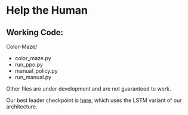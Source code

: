 # Help the Human

## Working Code:
Color-Maze/

- color_maze.py
- run_ppo.py
- manual_policy.py
- run_manual.py

Other files are under development and are not guaranteed to work.

Our best leader checkpoint is [here](https://drive.google.com/file/d/1LqpaQgnTDyTYe5O4gT-kjOWAtPgystNn/view?usp=drive_link), which uses the LSTM variant of our architecture.
